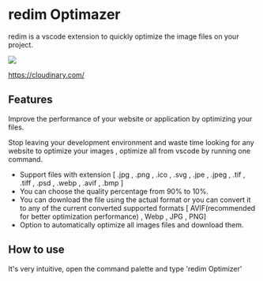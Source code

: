 # redim Optimazer

redim is a vscode extension to quickly optimize the image files on your project.

<img src="https://img.shields.io/badge/powered%20by-Cloudinary-blue">

https://cloudinary.com/

## Features
Improve the performance of your website or application by optimizing your files.

Stop leaving your development environment and waste time looking for any website to optimize your images ,  optimize all from vscode by running one command.

- Support files with extension [ .jpg , .png , .ico , .svg , .jpe , .jpeg , .tif , .tiff , .psd , .webp , .avif , .bmp ]
- You can choose the quality percentage from 90% to 10%.
- You can download the file using the actual format or you can convert it to any of the  current converted supported formats [ AVIF(recommended for better optimization performance) , Webp , JPG , PNG]
- Option to automatically optimize all images files and download them.



## How to use 
It's very intuitive, open the command palette and type 'redim Optimizer'


